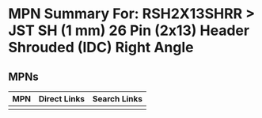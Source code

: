 



# MPN Summary For: RSH2X13SHRR > JST SH (1 mm) 26 Pin (2x13) Header Shrouded (IDC) Right Angle

## MPNs
  

|MPN|Direct Links|Search Links|
| :--- | :--- | :--- |
||||
